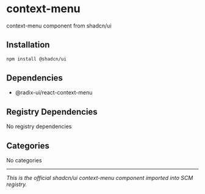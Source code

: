 # context-menu

context-menu component from shadcn/ui

## Installation

```bash
npm install @shadcn/ui
```

## Dependencies

- @radix-ui/react-context-menu

## Registry Dependencies

No registry dependencies

## Categories

No categories

---

*This is the official shadcn/ui context-menu component imported into SCM registry.*
